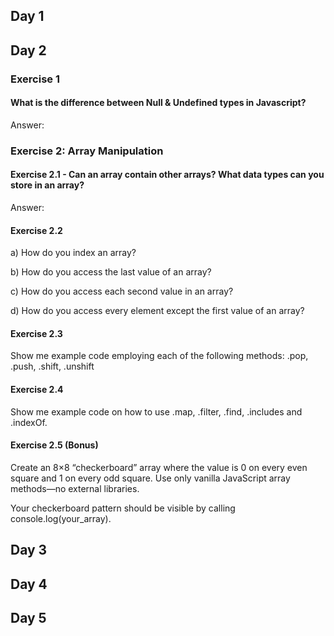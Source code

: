 
## Day 1







## Day 2

### Exercise 1
#### What is the difference between Null & Undefined types in Javascript? 

Answer: 

### Exercise 2: Array Manipulation
#### Exercise 2.1 - Can an array contain other arrays? What data types can you store in an array? 

Answer: 

#### Exercise 2.2

a) How do you index an array? 

b) How do you access the last value of an array? 

c) How do you access each second value in an array? 

d) How do you access every element except the first value of an array? 

#### Exercise 2.3

Show me example code employing each of the following methods: .pop, .push, 
.shift, .unshift

#### Exercise 2.4

Show me example code on how to use .map, .filter, .find, .includes and .indexOf.

#### Exercise 2.5 (Bonus)

Create an 8×8 “checkerboard” array where the value is 0 on every even square and 1 on every odd square. Use only vanilla JavaScript array methods—no external libraries.

Your checkerboard pattern should be visible by calling console.log(your_array). 


## Day 3




## Day 4





## Day 5